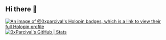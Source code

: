 ## Hi there 👋

<!--
**0xParcival/0xParcival** is a ✨ _special_ ✨ repository because its `README.md` (this file) appears on your GitHub profile.

Here are some ideas to get you started:

- 🔭 I’m currently working on ...
- 🌱 I’m currently learning ...
- 👯 I’m looking to collaborate on ...
- 🤔 I’m looking for help with ...
- 💬 Ask me about ...
- 📫 How to reach me: ...
- 😄 Pronouns: ...


- ⚡ Fun fact: ...
-->
[![An image of @0xparcival's Holopin badges, which is a link to view their full Holopin profile](https://holopin.me/0xparcival)](https://holopin.io/@0xparcival)
[![0xParcival's GitHub | Stats](https://stats.quira.sh/0xParcival/github?theme=dark)](https://quira.sh?utm_source=widgets&utm_campaign=0xParcival)

